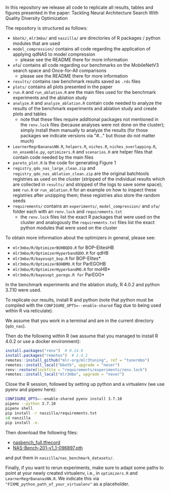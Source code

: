 In this repository we release all code to replicate all results, tables and figures presented in the paper:
Tackling Neural Architecture Search With Quality Diversity Optimization

The repository is structured as follows:
  * `bbotk/`, `mlr3mbo/` and `naszilla/` are directories of R packages / python modules that are used
  * `model_compression/` contains all code regarding the application of applying qdNAS to model compression
      * please see the README there for more information
  * `ofa`/ contains all code regarding our benchmarks on the MobileNetV3 search space and Once-for-All comparisons
      * please see the README there for more information
  * `results/` contains raw benchmark results saved as `.rds` files
  * `plots/` contains all plots presented in the paper
  * `run.R` and `run_ablation.R` are the main files used for the benchmark experiments and the ablation study
  * `analyze.R` and `analyze_ablation.R` contain code needed to analyze the results of the benchmark experiments and
    ablation study and create plots and tables
    * note that these files require additional packages not mentioned in the `renv.lock` files (because analyses were not
      done on the cluster); simply install them manually to analyze the results (for those packages we indicate versions via "#..." but those do not matter much)
  * `LearnerRegrBananasNN.R`, `helpers.R`, `niches.R`, `niches_overlapping.R`, `nn_ensemble.py`, `optimizers.R` and `scenarios.R` are
    helper files that contain code needed by the main files
  * `pareto_plot.R` is the code for generating Figure 1
  * `registry_qdo_nas_large_clean.zip` and `registry_qdo_nas_ablation_clean.zip` are the original batchtools
    registries as used on the cluster (stripped of the individual results which are collected in `results/` and stripped
    of the logs to save some space); see `run.R` or `run_ablation.R` for an example on how to inspect these registries
    after unzipping them; these registries also store the random seeds
  * `requirements/` contains an `experiments/`, `model_compression/` and `ofa/` folder each with an `renv.lock` and `requirements.txt`
    * the `renv.lock` files list the exact R packages that were used on the cluster and analogously the `requirements.txt`
      files list the exact python modules that were used on the cluster

To obtain more information about the optimizers in general, please see:
  * `mlr3mbo/R/OptimizerBOHBQDO.R` for BOP-ElitesHB
  * `mlr3mbo/R/OptimizerHyperbandQDO.R` for qdHB
  * `mlr3mbo/R/bayesopt_bop.R` for BOP-Elites\*
  * `mlr3mbo/R/OptimizerBOHBMO.R` for ParEGOHB
  * `mlr3mbo/R/OptimizerHyperbandMO.R` for moHB\*
  * `mlr3mbo/R/bayesopt_parego.R for` ParEGO\*

In the benchmark experiments and the ablation study, R 4.0.2 and python 3.7.10 were used.

To replicate our results, install R and python (note that python must be compiled with the `CONFIGURE_OPTS=--enable-shared` flag due to being used within R via reticulate).

We assume that you work in a terminal and are in the current directory (`qdo_nas`).

Then do the following within R (we assume that you managed to install R 4.0.2 or use a docker environment):

```r
install.packages("renv")  # 0.14.0
install.packages("remotes")  # 2.4.2
remotes::install_github("mlr-org/mlr3tuning", ref = "tunermbo")
remotes::install_local("bbotk", upgrade = "never")
renv::restore(lockfile = "requirements/experiments/renv.lock")
remotes::install_local("mlr3mbo", upgrade = "never")
```

Close the R session, followed by setting up python and a virtualenv (we use pyenv and pipenv here):

```bash
CONFIGURE_OPTS=--enable-shared pyenv install 3.7.10
pipenv --python 3.7.10
pipenv shell
pip install -r naszilla/requirements.txt
cd naszilla
pip install -e.
```

Then download the following files:
* [nasbench\_full.tfrecord](https://storage.googleapis.com/nasbench/nasbench_full.tfrecord)
* [NAS-Bench-201-v1\_1-096897.pth](https://drive.google.com/file/d/16Y0UwGisiouVRxW-W5hEtbxmcHw_0hF_/view)

and put them in `naszilla/nas_benchmark_datasets/`.

Finally, if you want to rerun experiments, make sure to adapt some paths to point at your newly created virtualenv, i.e., in `optimizers.R` and `LearnerRegrBananasNN.R`.
We indicate this via `"FIXME_python_path_of_your_virtualenv"` as a placeholder.

